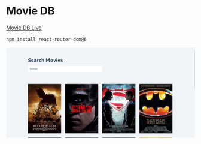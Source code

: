 # Movie DB

[Movie DB Live](https://react-movies-db-project.netlify.app/)

```sh
npm install react-router-dom@6
```

![alt text](image.png)
